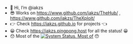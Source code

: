 - 👋 Hi, I’m @iakzs
- 😎 Works on https://www.github.com/iakzs/TheHub/ , https://www.github.com/iakzs/TheXploit/
- 👉 Check https://iakzs.github.io for projects 👈
- 😀 Check https://iakzs.pingpong.host for all the status! 😀
- 😯 Most of the [![System Status. Most of](https://img.shields.io/pingpong/status/sp_fa717d88cfa240769d755477634c02f0)](https://iakzs.pingpong.host/) 😯
